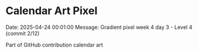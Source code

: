 # Calendar Art Pixel

Date: 2025-04-24 00:01:00
Message: Gradient pixel week 4 day 3 - Level 4 (commit 2/12)

Part of GitHub contribution calendar art
